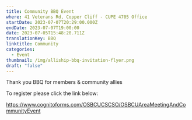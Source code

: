 ```yaml
---
title: Community BBQ Event
where: 41 Veterans Rd, Copper Cliff - CUPE 4705 Office
startDate: 2023-07-07T20:29:00.000Z
endDate: 2023-07-07T19:00:00
date: 2023-07-05T15:48:20.711Z
translationKey: BBQ
linktitle: Community
categories:
  - Event
thumbnail: /img/alliship-bbq-invitation-flyer.png
draft: "false"
---
```

Thank you BBQ for members & community allies

To register please click the link below:

<https://www.cognitoforms.com/OSBCUCSCSO/OSBCUAreaMeetingAndCommunityEvent>
